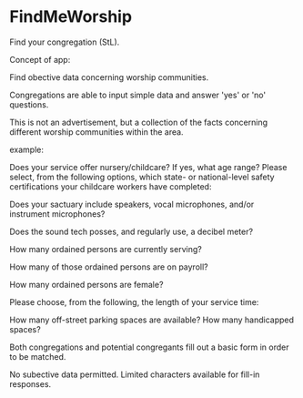 # FindMeWorship
Find your congregation (StL).

Concept of app: 

Find obective data concerning worship communities. 

Congregations are able to input simple data and answer 'yes' or 'no' questions. 

This is not an advertisement, but a collection of the facts concerning different worship communities within the area. 

example: 

Does your service offer nursery/childcare? 
If yes, what age range? 
Please select, from the following options, which state- or national-level safety certifications your childcare workers have completed: 

Does your sactuary include speakers, vocal microphones, and/or instrument microphones? 

Does the sound tech posses, and regularly use, a decibel meter? 

How many ordained persons are currently serving? 

How many of those ordained persons are on payroll? 

How many ordained persons are female? 

Please choose, from the following, the length of your service time: 

How many off-street parking spaces are available? How many handicapped spaces?



Both congregations and potential congregants fill out a basic form in order to be matched. 

No subective data permitted. Limited characters available for fill-in responses. 
